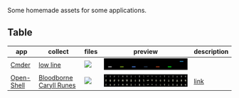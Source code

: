Some homemade assets for some applications.

## Table

|app|collect|files|preview|description|
|---|---|---|---|---|
|[Cmder](https://cmder.app)|[low line](low-line)|![](https://img.shields.io/github/directory-file-count/scillidan/repo_asset/low-line/output?style=flat-square&label=png)|![](low-line/low-line.png)||
|[Open-Shell](https://github.com/Open-Shell/Open-Shell-Menu)|[Bloodborne Caryll Runes](bloodborne-caryll-runes)|![](https://img.shields.io/github/directory-file-count/scillidan/repo_asset/bloodborne-caryll-runes/output?style=flat-square&label=png)|![](bloodborne-caryll-runes/bloodborne-caryll-runes.png)|[link](bloodborne-caryll-runes/README.md)|